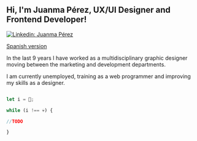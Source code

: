 <h2> Hi, I'm Juanma Pérez, UX/UI Designer and Frontend Developer!</h2>

[![Linkedin: Juanma Pérez](https://img.shields.io/badge/-juanmapérez-blue?style=flat-square&logo=Linkedin&logoColor=white&link=https://www.linkedin.com/in/juanmaperezpauso/)](https://www.linkedin.com/in/juanmaperezpauso/)

[Spanish version](https://github.com/JuanmaPauso/JuanmaPauso/blob/main/READMEes.md)

In the last 9 years I have worked as a multidisciplinary graphic designer moving between the marketing and development departments.

I am currently unemployed, training as a web programmer and improving my skills as a designer.


```javascript

let i = 🐥;

while (i !== 💀) {

//TODO

}

```


<!--
**JuanmaPauso/JuanmaPauso** is a ✨ _special_ ✨ repository because its `README.md` (this file) appears on your GitHub profile.

Here are some ideas to get you started:

- 🔭 I’m currently working on ...
- 🌱 I’m currently learning ...
- 👯 I’m looking to collaborate on ...
- 🤔 I’m looking for help with ...
- 💬 Ask me about ...
- 📫 How to reach me: ...
- 😄 Pronouns: ...
- ⚡ Fun fact: ...
-->
